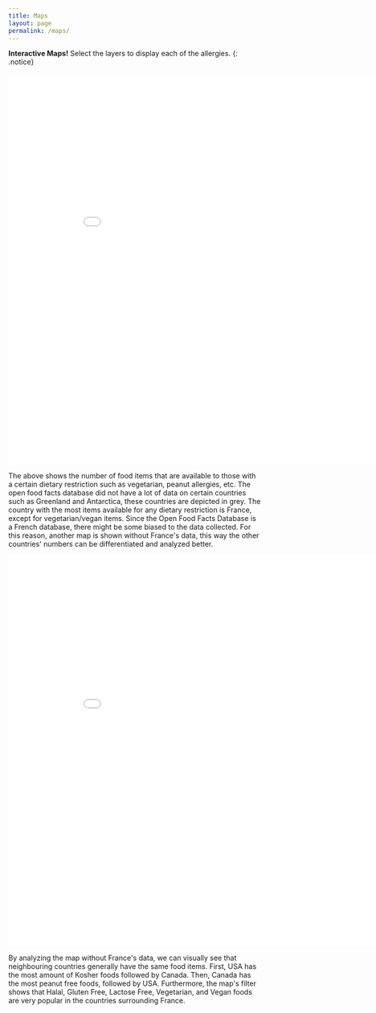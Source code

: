 ```yaml
---
title: Maps
layout: page
permalink: /maps/
---
```


**Interactive Maps!** Select the layers to display each of the allergies.
{: .notice}

<iframe src="../maps/diets_map.html" width="900" height="780" style="border: none;"></iframe>

The above shows the number of food items that are available to those with a certain dietary restriction such as vegetarian, peanut allergies, etc. The open food facts database did not have a lot of data on certain countries such as Greenland and Antarctica, these countries are depicted in grey. The country with the most items available for any dietary restriction is France, except for vegetarian/vegan items. Since the Open Food Facts Database is a French database, there might be some biased to the data collected. For this reason, another map is shown without France's data, this way the other countries' numbers can be differentiated and analyzed better.

<iframe src="../maps/diets_noFRA.html" width="900" height="780" style="border: none;"></iframe>


By analyzing the map without France's data, we can visually see that neighbouring countries generally have the same food items. First, USA has the most amount of Kosher foods followed by Canada. Then, Canada has the most peanut free foods, followed by USA. Furthermore, the map's filter shows that Halal, Gluten Free, Lactose Free, Vegetarian, and Vegan foods are very popular in the countries surrounding France.

